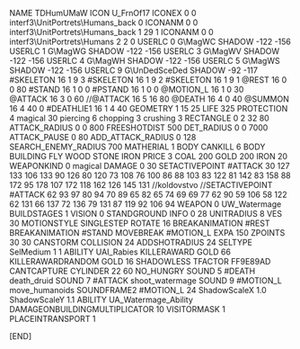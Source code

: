 NAME 			TDHumUMaW
ICON 			U_FrnOf17
ICONEX 0 0 interf3\UnitPortrets\Humans_back 0
ICONANM 0 0 interf3\UnitPortrets\Humans_back 1 29 1
ICONANM 0 0 interf3\UnitPortrets\Humans 2 2 0
USERLC 			0 G\MagWC SHADOW -122 -156
USERLC 			1 G\MagWG SHADOW -122 -156
USERLC 			3 G\MagWV SHADOW -122 -156
USERLC 			4 G\MagWH SHADOW -122 -156
USERLC 			5 G\MagWS SHADOW -122 -156
USERLC 			9 G\UnDedSceDed SHADOW -92 -117
#SKELETON               16 1 9 3
#SKELETON               16 1 9 2
#SKELETON               16 1 9 1
@REST      		16 0 0 80
#STAND     		16 1 0 0
#PSTAND    		16 1 0 0
@MOTION_L  		16 1 0 30              
@ATTACK    		16 3 0 60 
//@ATTACK    		16 5 16 80 
@DEATH     		16 4 0 40
@SUMMON     		16 4 40 0 
#DEATHLIE1 		16 1 4 40
GEOMETRY    		1 15 25
LIFE        		325
PROTECTION 		4 magical 30 piercing 6 chopping 3 crushing 3
RECTANGLE 		0 2 32 80
ATTACK_RADIUS 		0 0 800
FREESHOTDIST 		500
DET_RADIUS 		0 0 7000
ATTACK_PAUSE 		0 80
ADD_ATTACK_RADIUS 	0 128
SEARCH_ENEMY_RADIUS 	700
MATHERIAL 		1 BODY
CANKILL 		6 BODY BUILDING FLY WOOD STONE IRON
PRICE 			3 COAL 200 GOLD 200 IRON 20
WEAPONKIND 		0 magical
DAMAGE      		0 30 
SETACTIVEPOINT 		#ATTACK 30 127 133 106 133 90 126 80 120 73 108 76 100 86 88 103 83 122 81 142 83 158 88 172 95 178 107 172 118 162 126 145 131 
//koldovstvo
//SETACTIVEPOINT 	#ATTACK 62 93 97 80 94 70 89 65 82 65 74 69 69 77 62 90 59 106 58 122 62 131 66 137 72 136 79 131 87 119 92 106 94 
WEAPON 			0 UW_Watermage
BUILDSTAGES 		1
VISION 			0
STANDGROUND
INFO 			0 28
UNITRADIUS 		8
VES 			30
MOTIONSTYLE 		SINGLESTEP
ROTATE 			16
BREAKANIMATION 		#REST
BREAKANIMATION 		#STAND
MOVEBREAK 		#MOTION_L
EXPA 			150
ZPOINTS	30 30
CANSTORM
COLLISION 24
ADDSHOTRADIUS 24
SELTYPE SelMedium 1 1
ABILITY UAI_Rabies
KILLERAWARD             GOLD 66
KILLERAWARDRANDOM       GOLD 16
SHADOWLESS
TFACTOR FF9E89AD
CANTCAPTURE
CYLINDER 22 60
NO_HUNGRY
SOUND 5 #DEATH death_druid
SOUND 7 #ATTACK shoot_watermage
SOUND 9 #MOTION_L move_humanoids
SOUNDFRAME2 #MOTION_L 24
ShadowScaleX 1.0
ShadowScaleY 1.1
ABILITY UA_Watermage_Ability
DAMAGEONBUILDINGMULTIPLICATOR 10
VISITORMASK 1
PLACEINTRANSPORT 1

[END]
